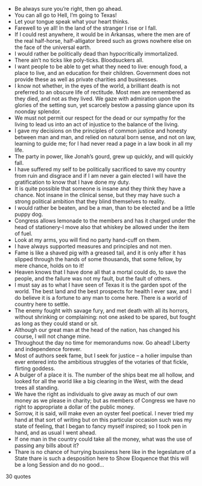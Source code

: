  - Be always sure you’re right, then go ahead.
 - You can all go to Hell, I’m going to Texas!
 - Let your tongue speak what your heart thinks.
 - Farewell to ye all! In the land of the stranger I rise or I fall.
 - If I could rest anywhere, it would be in Arkansas, where the men are of the real half-horse, half-alligator breed such as grows nowhere else on the face of the universal earth.
 - I would rather be politically dead than hypocritically immortalized.
 - There ain’t no ticks like poly-ticks. Bloodsuckers all.
 - I want people to be able to get what they need to live: enough food, a place to live, and an education for their children. Government does not provide these as well as private charities and businesses.
 - I know not whether, in the eyes of the world, a brilliant death is not preferred to an obscure life of rectitude. Most men are remembered as they died, and not as they lived. We gaze with admiration upon the glories of the setting sun, yet scarcely bestow a passing glance upon its noonday splendor.
 - We must not permit our respect for the dead or our sympathy for the living to lead us into an act of injustice to the balance of the living.
 - I gave my decisions on the principles of common justice and honesty between man and man, and relied on natural born sense, and not on law, learning to guide me; for I had never read a page in a law book in all my life.
 - The party in power, like Jonah’s gourd, grew up quickly, and will quickly fall.
 - I have suffered my self to be politically sacrificed to save my country from ruin and disgrace and if I am never a gain elected I will have the gratification to know that I have done my duty.
 - It is quite possible that someone is insane and they think they have a chance. Not insane in the clinical sense, but they may have such a strong political ambition that they blind themselves to reality.
 - I would rather be beaten, and be a man, than to be elected and be a little puppy dog.
 - Congress allows lemonade to the members and has it charged under the head of stationery-I move also that whiskey be allowed under the item of fuel.
 - Look at my arms, you will find no party hand-cuff on them.
 - I have always supported measures and principles and not men.
 - Fame is like a shaved pig with a greased tail, and it is only after it has slipped through the hands of some thousands, that some fellow, by mere chance, holds on to it!
 - Heaven knows that I have done all that a mortal could do, to save the people, and the failure was not my fault, but the fault of others.
 - I must say as to what I have seen of Texas it is the garden spot of the world. The best land and the best prospects for health I ever saw, and I do believe it is a fortune to any man to come here. There is a world of country here to settle.
 - The enemy fought with savage fury, and met death with all its horrors, without shrinking or complaining: not one asked to be spared, but fought as long as they could stand or sit.
 - Although our great man at the head of the nation, has changed his course, I will not change mine.
 - Throughout the day no time for memorandums now. Go ahead! Liberty and independence forever.
 - Most of authors seek fame, but I seek for justice – a holier impulse than ever entered into the ambitious struggles of the votaries of that fickle, flirting goddess.
 - A bulger of a place it is. The number of the ships beat me all hollow, and looked for all the world like a big clearing in the West, with the dead trees all standing.
 - We have the right as individuals to give away as much of our own money as we please in charity; but as members of Congress we have no right to appropriate a dollar of the public money.
 - Sorrow, it is said, will make even an oyster feel poetical. I never tried my hand at that sort of writing but on this particular occasion such was my state of feeling, that I began to fancy myself inspired; so I took pen in hand, and as usual I went ahead.
 - If one man in the country could take all the money, what was the use of passing any bills about it?
 - Thare is no chance of hurrying bussiness here like in the legeslature of a State thare is such a desposition here to Show Eloquence that this will be a long Session and do no good...

30 quotes